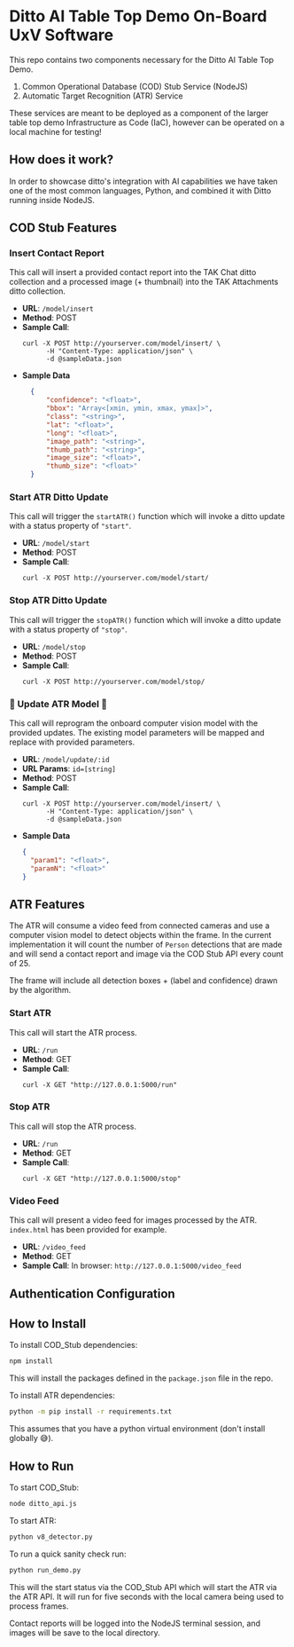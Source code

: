 # Ditto AI Table Top Demo On-Board UxV Software
This repo contains two components necessary for the Ditto AI Table Top Demo. 

1. Common Operational Database (COD) Stub Service (NodeJS)
2. Automatic Target Recognition (ATR) Service

These services are meant to be deployed as a component of the larger table top demo Infrastructure as Code (IaC), however can be operated on a local machine for testing!

## How does it work?
In order to showcase ditto's integration with AI capabilities we have taken one of the most common languages, Python, and combined it with Ditto running inside NodeJS. 

## COD Stub Features

### Insert Contact Report
This call will insert a provided contact report into the TAK Chat ditto collection and a processed image (+ thumbnail) into the TAK Attachments ditto collection.
- **URL**: `/model/insert`
- **Method**: POST
- **Sample Call**: 
  ```curl
  curl -X POST http://yourserver.com/model/insert/ \
        -H "Content-Type: application/json" \
        -d @sampleData.json
  ```
- **Sample Data**
  ```json
    {
        "confidence": "<float>",
        "bbox": "Array<[xmin, ymin, xmax, ymax]>",
        "class": "<string>",
        "lat": "<float>",
        "long": "<float>",
        "image_path": "<string>",
        "thumb_path": "<string>",
        "image_size": "<float>",
        "thumb_size": "<float>"
    }
  ```

### Start ATR Ditto Update
This call will trigger the `startATR()` function which will invoke a ditto update with a status property of `"start"`.
- **URL**: `/model/start`
- **Method**: POST
- **Sample Call**: 
  ```curl
  curl -X POST http://yourserver.com/model/start/ 
  ```

### Stop ATR Ditto Update
This call will trigger the `stopATR()` function which will invoke a ditto update with a status property of `"stop"`.
- **URL**: `/model/stop`
- **Method**: POST
- **Sample Call**: 
  ```curl
  curl -X POST http://yourserver.com/model/stop/ 
  ```

### 🚧 Update ATR Model 🚧
This call will reprogram the onboard computer vision model with the provided updates. The existing model parameters will be mapped and replace with provided parameters.
- **URL**: `/model/update/:id`
- **URL Params**: `id=[string]`
- **Method**: POST
- **Sample Call**: 
  ```curl
  curl -X POST http://yourserver.com/model/insert/ \
        -H "Content-Type: application/json" \
        -d @sampleData.json
  ```
- **Sample Data**
  ```json
  {
    "param1": "<float>",
    "paramN": "<float>"
  }
  ```


## ATR Features
The ATR will consume a video feed from connected cameras and use a computer vision model to detect objects within the frame. In the current implementation it will count the number of `Person` detections that are made and will send a contact report and image via the COD Stub API every count of 25.

The frame will include all detection boxes + (label and confidence) drawn by the algorithm.

### Start ATR
This call will start the ATR process. 
- **URL**: `/run`
- **Method**: GET
- **Sample Call**: 
  ```curl
  curl -X GET "http://127.0.0.1:5000/run"
  ```

### Stop ATR
This call will stop the ATR process.
- **URL**: `/run`
- **Method**: GET
- **Sample Call**: 
  ```curl
  curl -X GET "http://127.0.0.1:5000/stop"
  ```

### Video Feed
This call will present a video feed for images processed by the ATR. `index.html` has been provided for example.
- **URL**: `/video_feed`
- **Method**: GET
- **Sample Call**: 
  In browser: `http://127.0.0.1:5000/video_feed`

## Authentication Configuration

## How to Install

To install COD_Stub dependencies:

```zsh
npm install
```

This will install the packages defined in the `package.json` file in the repo.

To install ATR dependencies:

```zsh
python -m pip install -r requirements.txt
```

This assumes that you have a python virtual environment (don't install globally 😅). 

## How to Run

To start COD_Stub:

```zsh
node ditto_api.js
```

To start ATR:

```zsh
python v8_detector.py
```

To run a quick sanity check run:

```zsh
python run_demo.py
```

This will the start status via the COD_Stub API which will start the ATR via the ATR API. It will run for five seconds with the local camera being used to process frames. 

Contact reports will be logged into the NodeJS terminal session, and images will be save to the local directory.